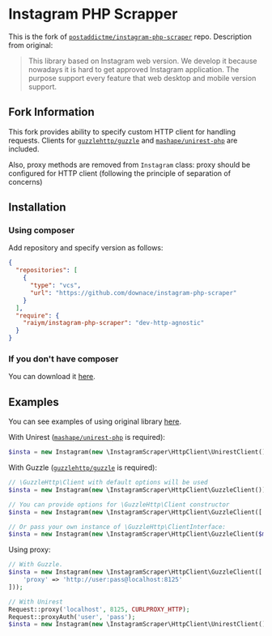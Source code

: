 # Instagram PHP Scrapper

This is the fork of [`postaddictme/instagram-php-scraper`](https://github.com/postaddictme/instagram-php-scraper) repo.
Description from original:

> This library based on Instagram web version. We develop it because nowadays it is hard to get approved Instagram application. 
> The purpose support every feature that web desktop and mobile version support. 


## Fork Information

This fork provides ability to specify custom HTTP client for handling requests.
Clients for [`guzzlehttp/guzzle`](https://github.com/guzzle/guzzle) and
[`mashape/unirest-php`](https://github.com/Mashape/unirest-php) are included.

Also, proxy methods are removed from `Instagram` class: proxy should be configured for HTTP client
(following the principle of separation of concerns) 


## Installation

### Using composer

Add repository and specify version as follows:

```json
{
  "repositories": [
    {
      "type": "vcs",
      "url": "https://github.com/downace/instagram-php-scraper"
    }
  ],
  "require": {
    "raiym/instagram-php-scraper": "dev-http-agnostic"
  }
}
```

### If you don't have composer
You can download it [here](https://getcomposer.org/download/).


## Examples

You can see examples of using original library [here](https://github.com/postaddictme/instagram-php-scraper/tree/master/examples).

With Unirest ([`mashape/unirest-php`](https://github.com/Mashape/unirest-php) is required):

```php
$insta = new Instagram(new \InstagramScraper\HttpClient\UnirestClient());
```

With Guzzle ([`guzzlehttp/guzzle`](https://github.com/guzzle/guzzle) is required):

```php
// \GuzzleHttp\Client with default options will be used
$insta = new Instagram(new \InstagramScraper\HttpClient\GuzzleClient());

// You can provide options for \GuzzleHttp\Client constructor
$insta = new Instagram(new \InstagramScraper\HttpClient\GuzzleClient([ 'timeout' => 5 ]));

// Or pass your own instance of \GuzzleHttp\ClientInterface:
$insta = new Instagram(new \InstagramScraper\HttpClient\GuzzleClient($myClient));
```

Using proxy:

```php
// With Guzzle.
$insta = new Instagram(new \InstagramScraper\HttpClient\GuzzleClient([
    'proxy' => 'http://user:pass@localhost:8125'
]));

// With Unirest
Request::proxy('localhost', 8125, CURLPROXY_HTTP);
Request::proxyAuth('user', 'pass');
$insta = new Instagram(new \InstagramScraper\HttpClient\UnirestClient());
```
